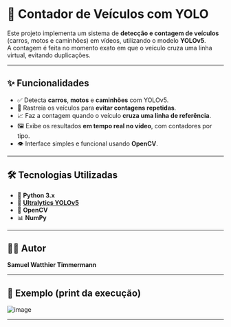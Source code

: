 # 🚗 Contador de Veículos com YOLO

Este projeto implementa um sistema de **detecção e contagem de veículos** (carros, motos e caminhões) em vídeos, utilizando o modelo **YOLOv5**.  
A contagem é feita no momento exato em que o veículo cruza uma linha virtual, evitando duplicações.

---

## ✨ Funcionalidades

- ✅ Detecta **carros**, **motos** e **caminhões** com YOLOv5.
- 🔁 Rastreia os veículos para **evitar contagens repetidas**.
- 📈 Faz a contagem quando o veículo **cruza uma linha de referência**.
- 🖼️ Exibe os resultados **em tempo real no vídeo**, com contadores por tipo.
- 👁️ Interface simples e funcional usando **OpenCV**.

---

## 🛠️ Tecnologias Utilizadas

- 🐍 **Python 3.x**
- 🤖 [**Ultralytics YOLOv5**](https://github.com/ultralytics/yolov5)
- 🎥 **OpenCV**
- 📊 **NumPy**

---

## 👨‍💻 Autor

**Samuel Watthier Timmermann**  

---

## 📸 Exemplo (print da execução)
![image](https://github.com/user-attachments/assets/df04cb0e-c6c8-49e0-8b5b-fa3a63891272)

---

